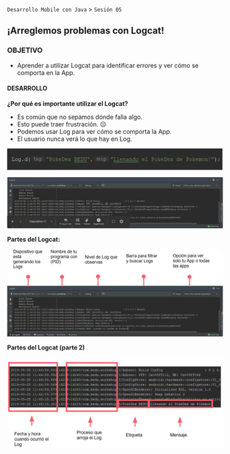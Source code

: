 `Desarrollo Mobile con Java` > `Sesión 05`

## ¡Arreglemos problemas con Logcat! 

### OBJETIVO 
 - Aprender a utilizar Logcat para identificar errores y ver cómo se comporta en la App. 

#### DESARROLLO

**¿Por qué es importante utilizar el Logcat?**  
- Es común que no sepamos dónde falla algo.  
- Esto puede traer frustración. ☹   
- Podemos usar Log para ver cómo se comporta la App.  
- El usuario nunca verá lo que hay en Log.  

![Listando todos los documentos de una colección](img/code1.png)

![Listando todos los documentos de una colección](img/code2.png)


**Partes del Logcat:**

 ![Listando todos los documentos de una colección](img/code3.png)

 
 **Partes del Logcat (parte 2)**
 
 ![Listando todos los documentos de una colección](img/code4.png)
